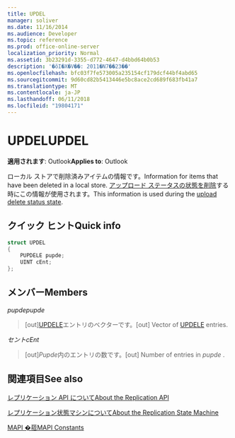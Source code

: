 ```yaml
---
title: UPDEL
manager: soliver
ms.date: 11/16/2014
ms.audience: Developer
ms.topic: reference
ms.prod: office-online-server
localization_priority: Normal
ms.assetid: 3b23291d-3355-d772-4647-d4bbd64b0b53
description: '�ŏI�X�V��: 2011�N7��23��'
ms.openlocfilehash: bfc03f7fe573005a235154cf179dcf44bf4abd65
ms.sourcegitcommit: 9d60cd82b5413446e5bc8ace2cd689f683fb41a7
ms.translationtype: MT
ms.contentlocale: ja-JP
ms.lasthandoff: 06/11/2018
ms.locfileid: "19804171"
---
```

# <a name="updel"></a><span data-ttu-id="52e2d-103">UPDEL</span><span class="sxs-lookup"><span data-stu-id="52e2d-103">UPDEL</span></span>

  
  
<span data-ttu-id="52e2d-104">**適用されます**: Outlook</span><span class="sxs-lookup"><span data-stu-id="52e2d-104">**Applies to**: Outlook</span></span> 
  
<span data-ttu-id="52e2d-105">ローカル ストアで削除済みアイテムの情報です。</span><span class="sxs-lookup"><span data-stu-id="52e2d-105">Information for items that have been deleted in a local store.</span></span> <span data-ttu-id="52e2d-106">[アップロード ステータスの状態を削除](upload-delete-status-state.md)する時にこの情報が使用されます。</span><span class="sxs-lookup"><span data-stu-id="52e2d-106">This information is used during the [upload delete status state](upload-delete-status-state.md).</span></span>
  
## <a name="quick-info"></a><span data-ttu-id="52e2d-107">クイック ヒント</span><span class="sxs-lookup"><span data-stu-id="52e2d-107">Quick info</span></span>

```cpp
struct UPDEL 
{ 
    PUPDELE pupde; 
    UINT cEnt; 
};
```

## <a name="members"></a><span data-ttu-id="52e2d-108">メンバー</span><span class="sxs-lookup"><span data-stu-id="52e2d-108">Members</span></span>

 <span data-ttu-id="52e2d-109">_pupde_</span><span class="sxs-lookup"><span data-stu-id="52e2d-109">_pupde_</span></span>
  
>  <span data-ttu-id="52e2d-110">[out][UPDELE](updele.md)エントリのベクターです。</span><span class="sxs-lookup"><span data-stu-id="52e2d-110">[out] Vector of [UPDELE](updele.md) entries.</span></span> 
    
 <span data-ttu-id="52e2d-111">_セント_</span><span class="sxs-lookup"><span data-stu-id="52e2d-111">_cEnt_</span></span>
  
> <span data-ttu-id="52e2d-112">[out]*Pupde*内のエントリの数です。</span><span class="sxs-lookup"><span data-stu-id="52e2d-112">[out] Number of entries in  *pupde*  .</span></span> 
    
## <a name="see-also"></a><span data-ttu-id="52e2d-113">関連項目</span><span class="sxs-lookup"><span data-stu-id="52e2d-113">See also</span></span>



[<span data-ttu-id="52e2d-114">レプリケーション API について</span><span class="sxs-lookup"><span data-stu-id="52e2d-114">About the Replication API</span></span>](about-the-replication-api.md)
  
[<span data-ttu-id="52e2d-115">レプリケーション状態マシンについて</span><span class="sxs-lookup"><span data-stu-id="52e2d-115">About the Replication State Machine</span></span>](about-the-replication-state-machine.md)
  
[<span data-ttu-id="52e2d-116">MAPI �萔</span><span class="sxs-lookup"><span data-stu-id="52e2d-116">MAPI Constants</span></span>](mapi-constants.md)

